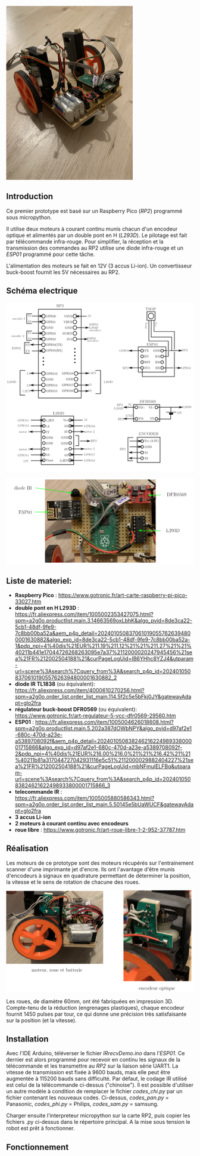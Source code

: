 ![](photo_1.png)

## Introduction

Ce premier prototype est basé sur un Raspberry Pico (_RP2_) programmé sous micropython.

Il utilise deux moteurs à courant continu munis chacun d'un encodeur optique et alimentés par un double pont en H (_L293D_). Le pilotage est fait par télécommande infra-rouge. Pour simplifier, la réception et la transmission des commandes au RP2 utilise une diode infra-rouge et un _ESP01_ programmé pour cette tâche.

L'alimentation des moteurs se fait en 12V (3 accus Li-ion). Un convertisseur buck-boost fournit les 5V nécessaires au RP2.

## Schéma electrique
![](Schema.png)

![](photo_3.png)

## Liste de materiel:
- __Raspberry Pico__ : https://www.gotronic.fr/art-carte-raspberry-pi-pico-33027.htm
- __double pont en H L293D__ : https://fr.aliexpress.com/item/1005002353427075.html?spm=a2g0o.productlist.main.3.14663569oxLbhK&algo_pvid=8de3ca22-5cb1-48df-9fe9-7c8bb00ba52a&aem_p4p_detail=2024010508370610190557626394800001630882&algo_exp_id=8de3ca22-5cb1-48df-9fe9-7c8bb00ba52a-1&pdp_npi=4%40dis%21EUR%211.19%211.12%21%21%211.27%21%21%40211b441e17044726268263095e7a37%2112000020247945456%21sea%21FR%212002504188%21&curPageLogUid=IB6YHhc8YZJ4&utparam-url=scene%3Asearch%7Cquery_from%3A&search_p4p_id=2024010508370610190557626394800001630882_2
- __diode IR TL1838__ (ou équivalent): https://fr.aliexpress.com/item/4000610270256.html?spm=a2g0o.order_list.order_list_main.114.5f2c5e5bFkj0JY&gatewayAdapt=glo2fra
- __régulateur buck-boost DFR0569__ (ou équivalent): https://www.gotronic.fr/art-regulateur-5-vcc-dfr0569-29560.htm
- __ESP01__ : https://fr.aliexpress.com/item/1005004626018608.html?spm=a2g0o.productlist.main.5.202a387dOWbNPY&algo_pvid=d97af2e1-680c-470d-a23e-a5389708092f&aem_p4p_detail=20240105083824621622498933800001715866&algo_exp_id=d97af2e1-680c-470d-a23e-a5389708092f-2&pdp_npi=4%40dis%21EUR%216.00%216.0%21%21%216.42%21%21%40211b81a317044727042931116e5c51%2112000029882404227%21sea%21FR%212002504188%21&curPageLogUid=mbNFmuIELFBq&utparam-url=scene%3Asearch%7Cquery_from%3A&search_p4p_id=20240105083824621622498933800001715866_3
- __telecommande IR__ : https://fr.aliexpress.com/item/1005005880586343.html?spm=a2g0o.order_list.order_list_main.5.50145e5bUaWUCF&gatewayAdapt=glo2fra
- __3 accus Li-ion__
- __2 moteurs à courant continu avec encodeurs__
- __roue libre__ : https://www.gotronic.fr/art-roue-libre-1-2-952-37787.htm

## Réalisation

Les moteurs de ce prototype sont des moteurs récupérés sur l'entrainement scanner d'une imprimante jet d'encre. Ils ont l'avantage d'être munis d'encodeurs à signaux en quadrature permettant de déterminer la position, la vitesse et le sens de rotation de chacune des roues. 

![](photo_2.png)

Les roues, de diamètre 60mm, ont été fabriquées en impression 3D. Compte-tenu de la réduction (engrenages plastiques), chaque encodeur fournit 1450 pulses par tour, ce qui donne une précision très satisfaisante sur la position (et la vitesse).

## Installation

Avec l'IDE Arduino, téléverser le fichier _IRrecvDemo.ino_ dans l'_ESP01_. Ce dernier est alors programmé pour recevoir en continu les signaux de la télécommande et les transmettre au _RP2_ sur la liaison série UART1. La vitesse de transmission est fixée à 9600 bauds, mais elle peut être augmentée à 115200 bauds sans difficulté. Par défaut, le codage IR utilisé est celui de la télécommande ci-dessus ("chinoise"). Il est possible d'utiliser un autre modèle à condition de remplacer le fichier _codes_chi.py_ par un fichier contenant les nouveaux codes. Ci-dessus, _codes_pan.py_ = Panasonic, _codes_phi.py_ = Philips, _codes_sam.py_ = samsung.

Charger ensuite l'interpreteur micropython sur la carte RP2, puis copier les fichiers .py ci-dessus dans le répertoire principal. A la mise sous tension le robot est prêt à fonctionner.

## Fonctionnement

  
